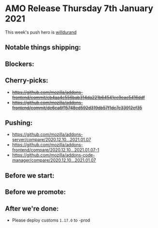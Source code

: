 # AMO Release Thursday 7th January 2021

This week's push hero is [willdurand](https://github.com/willdurand)

## Notable things shipping:

## Blockers:

## Cherry-picks:
- ~~https://github.com/mozilla/addons-frontend/commit/cb4aa4c556bab314da221b64541ee9eae5416ddf~~
- ~~https://github.com/mozilla/addons-frontend/commit/de6ca6f15748ed592d319db57f1dc7c33912ef35~~

## Pushing:

- https://github.com/mozilla/addons-server/compare/2020.12.10...2021.01.07
- https://github.com/mozilla/addons-frontend/compare/2020.12.10...2021.01.07-1
- https://github.com/mozilla/addons-code-manager/compare/2020.12.10...2021.01.07

## Before we start:

## Before we promote:

## After we're done:

- Please deploy customs `1.17.0` to -prod
